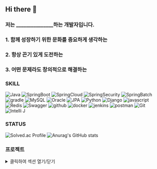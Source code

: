 ## Hi there 👋

### 저는 _______________하는 개발자입니다.
### 1. 함께 성장하기 위한 문화를 중요하게 생각하는
### 2. 항상 끈기 있게 도전하는
### 3. 어떤 문제라도 창의적으로 해결하는

   
### SKILL

![Java](https://img.shields.io/badge/Java-007396.svg?&style=for-the-badge&logo=Java&logoColor=white)
![SpringBoot](https://img.shields.io/badge/Spring_Boot-6DB33F.svg?&style=for-the-badge&logo=SpringBoot&logoColor=white)
![SpringCloud](https://img.shields.io/badge/Spring_Cloud-6DB33F.svg?&style=for-the-badge&logo=SpringBoot&logoColor=white)
![SpringSecurity](https://img.shields.io/badge/spring_security-6DB33F.svg?&style=for-the-badge&logo=springsecurity&logoColor=white)
![SpringBatch](https://img.shields.io/badge/Spring_Batch-6DB33F.svg?&style=for-the-badge&logo=SpringBoot&logoColor=white)
![gradle](https://img.shields.io/badge/gradle-02303A.svg?&style=for-the-badge&logo=gradle&logoColor=white)
![MySQL](https://img.shields.io/badge/mysql-4479A1.svg?&style=for-the-badge&logo=mysql&logoColor=white)
![Oracle](https://img.shields.io/badge/Oracle-F80000.svg?&style=for-the-badge&logo=Oracle&logoColor=orange)
![JPA](https://img.shields.io/badge/JPA-FF6C2C.svg?&style=for-the-badge&logo=JPA&logoColor=white)
![Python](https://img.shields.io/badge/Python-3776AB.svg?&style=for-the-badge&logo=Python&logoColor=white)
![Django](https://img.shields.io/badge/Django-3776AB.svg?&style=for-the-badge&logo=Django&logoColor=white)
![javascript](https://img.shields.io/badge/javascript-F7DF1E.svg?&style=for-the-badge&logo=javascript&logoColor=white)
![Redis](https://img.shields.io/badge/redis-DC382D.svg?&style=for-the-badge&logo=redis&logoColor=white)
![Swagger](https://img.shields.io/badge/Swagger-6DB33F.svg?&style=for-the-badge&logo=Swagger&logoColor=white)
![github](https://img.shields.io/badge/github-2088FF.svg?&style=for-the-badge&logo=githubactions&logoColor=white)
![docker](https://img.shields.io/badge/docker-2496ED.svg?&style=for-the-badge&logo=docker&logoColor=white)
![jenkins](https://img.shields.io/badge/jenkins-D24939.svg?&style=for-the-badge&logo=jenkins&logoColor=white)
![postman](https://img.shields.io/badge/postman-FF6C37.svg?&style=for-the-badge&logo=postman&logoColor=white)
![Git](https://img.shields.io/badge/Git-F05032.svg?&style=for-the-badge&logo=Git&logoColor=white)
![Intelli J](https://img.shields.io/badge/Intellijidea%20IDE-2C2255.svg?&style=for-the-badge&logo=intellijidea%20IDE&logoColor=white)



### STATUS
<div align="left">
  
![Solved.ac Profile](http://mazassumnida.wtf/api/v2/generate_badge?boj=tztos104)
![Anurag's GitHub stats](https://github-readme-stats.vercel.app/api?username=Sunny14578&show_icons=true&theme=radical)


### **프로젝트**
<details>
<summary>클릭하여 섹션 열기/닫기</summary>
  
## Prochat_project
자바스프링 기반 종목토론방
- 기간 : 2024.1 ~ 2024.2
- 역할 : 100% 개인 프로젝트 
- https://github.com/tztos104/Project_prochat
- 주요 성과:

  - 마이크로 서비스 아키텍처 도입으로 개발 속도 및 시스템 안정성 향상
  - API Gateway 도입으로 트래픽 관리 및 기능 확장성 개선
  - 스프링 배치를 통한 주가 데이터 자동화 및 멀티스레드 처리로 데이터 처리 속도 10배 향상 (15분 -> 1분 40초)
- 사용 기술:
  - 마이크로 서비스 아키텍처 (MSA)
  - API Gateway
  - Java Resilience 4j
  - 스프링 배치
  - 멀티스레딩


## supul_project
지점관리가 가능한 방탈출 예약 사이트
- 기간 : 2023.09 ~ 2023.10
- 역할
  - 백엔드 개발:
    -회원가입, 로그인, 게시판 구현 (Spring Boot, JPA)
    -결제 시스템 구현 (카카오페이 연동)
  - 프론트엔드 개발:
    - Thymeleaf를 활용한 UI 구현
    - Ajax를 활용한 실시간 예약 확인 기능 개발
  - 외부 API 통합:
    - 네이버 API를 통한 지점 위치 정보 제공
  - 서비스 기능 개발:
    - 실시간 예약 및 알림 기능 개발
    - 매출 정산 및 통계 시각화 기능 개발 (MySQL, chart.js)
    - 안전하고 편리한 결제 시스템 구축 (카카오페이)

## Dusha_project
django를 활용한 향수 쇼핑몰 만들기
- 기간 : 2023.06 ~ 2023.07
- 역할:
   - 프로젝트 설계 및 구현
   - 시스템 및 기능 개발
   - 사용자 편의성 및 효율성 고려

- 주요 성과 강조:
   - 효율적인 상품 등록 및 관리 시스템 구축
   - 사용자 친화적인 주문 및 장바구니 기능 제공
   - 소셜 로그인 도입으로 간편한 로그인 경험 제공
   - 게시판 기능으로 정보 공유 및 소통 활성화
   - 주문량 기반 베스트 상품 자동 노출 기능 구현
</details>

<!--
**tztos104/tztos104** is a ✨ _special_ ✨ repository because its `README.md` (this file) appears on your GitHub profile.

Here are some ideas to get you started:

- 🔭 I’m currently working on ...
- 🌱 I’m currently learning ...
- 👯 I’m looking to collaborate on ...
- 🤔 I’m looking for help with ...
- 💬 Ask me about ...
- 📫 How to reach me: ...
- 😄 Pronouns: ...
- ⚡ Fun fact: ...
-->
